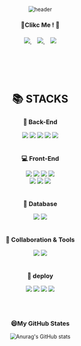 <div align=center>


![header](https://capsule-render.vercel.app/api?type=waving&color=timeGradient&text=Welcome%20to%20JangHyun's%20GitHub%20👋&animation=twinkling&fontSize=30&fontAlignY=40&fontAlign=70&height=250)

  
  </div>
<div align=center>

<h3> 👏Clikc Me ! 👏<h3>
<a href="https://github.com/wkdgus357437">
  <img src="https://img.shields.io/badge/%20GitHub-11B48A?style=flat-square&logo=github&logoColor=black&link=https://github.com/wkdgus357437"/>
</a>
  &nbsp;&nbsp;&nbsp;
<a href="https://janghyun0107.notion.site/_-Cho-JangHyun-0f569897d285449cb80845695dbb3d13">
  <img src="https://img.shields.io/badge/%20Notion-11B48A?style=flat-square&logo=notion&logoColor=black&link=https://janghyun0107.notion.site/_-Cho-JangHyun-0f569897d285449cb80845695dbb3d13"/>
</a>
   &nbsp;&nbsp;&nbsp;
  <a href="mailto:wkdgus357437@naver.com"><img src="https://img.shields.io/badge/NAVER-03C75A?style=flat-square&logo=naver&logoColor=white&link=mailto:wkdgus357437@naver.com"/></a>
  
  </div>
<br/>
<br/>
<br/>
<br/>
<div align=center>

<h1>📚 STACKS</h1>
  
<h3> 🔐 Back-End</h3>
<img src="https://img.shields.io/badge/Java-007396?style=for-the-badge&logo=Java&logoColor=white"><!--java-->
<img src="https://img.shields.io/badge/Spring-6DB33F?style=for-the-badge&logo=Spring&logoColor=white"><!--Spring-->
<img src="https://img.shields.io/badge/Spring Boot-6DB33F?style=for-the-badge&logo=Spring Boot&logoColor=white"><!--SpringBoot-->
<img src="https://img.shields.io/badge/JPA-yellow?style=for-the-badge&logo=JAP&logoColor=white"><!--JPA--> 
<img src="https://img.shields.io/badge/JSP-007396?style=for-the-badge&logo=java&logoColor=white"><!--JSP--> 
<br/>
<br/>
  
  <h3>💻 Front-End </h3>
<img src="https://img.shields.io/badge/jQuery-0769AD?style=for-the-badge&logo=jquery&logoColor=white"> <!--jquery-->
<img src="https://img.shields.io/badge/REACT-61DAFB?style=for-the-badge&logo=react&logoColor=black"> <!--react-->
<img src="https://img.shields.io/badge/node.js-339933?style=for-the-badge&logo=Node.js&logoColor=white"> <!--node js-->
<img src="https://img.shields.io/badge/hHTML5-E34F26?style=for-the-badge&logo=html5&logoColor=white"> <!--html-->
</br>
<img src="https://img.shields.io/badge/CSS-1572B6?style=for-the-badge&logo=css3&logoColor=white">
<img src="https://img.shields.io/badge/JavaScript-F7DF1E?style=for-the-badge&logo=javascript&logoColor=black"> <!--javascript-->
<img src="https://img.shields.io/badge/Bootstrap-7952B3?style=for-the-badge&logo=bootstrap&logoColor=white"> <!--bootstrap-->
<br/>
<br/>

  <h3>🔐 Database</h3>
<img src="https://img.shields.io/badge/Oracle-F80000?style=for-the-badge&logo=oracle&logoColor=white"><!--oracle-->
<img src="https://img.shields.io/badge/Mysql-4479A1?style=for-the-badge&logo=mysql&logoColor=white"> <!--mysql-->
<br/>
<br/>

  <h3>👯 Collaboration & Tools</h3>
<img src="https://img.shields.io/badge/git-F05032?style=for-the-badge&logo=git&logoColor=white"> <!--git-->
<img src="https://img.shields.io/badge/Github-181717?style=for-the-badge&logo=github&logoColor=white"> <!--github-->
<br/>
<br/>

  <h3>🚀 deploy</h3>
<img src="https://img.shields.io/badge/amazon aws-232F3E?style=for-the-badge&logo=amazonaws&logoColor=white"><!--aws-->
<img src="https://img.shields.io/badge/Netlify-00C7B7?style=for-the-badge&logo=aws&logoColor=white"> <!--netlify-->
<img src="https://img.shields.io/badge/Heroku-430098?style=for-the-badge&logo=aws&logoColor=white"> <!--Heroku-->
<img src="https://img.shields.io/badge/apache tomcat-F8DC75?style=for-the-badge&logo=apachetomcat&logoColor=white"> <!--tomcat-->

  </br></br>
<h3> 😄My GitHub States</h3>

![Anurag's GitHub stats](https://github-readme-stats.vercel.app/api?username=wkdgus357437&show_icons=true&theme=radical)


  
  </div>


